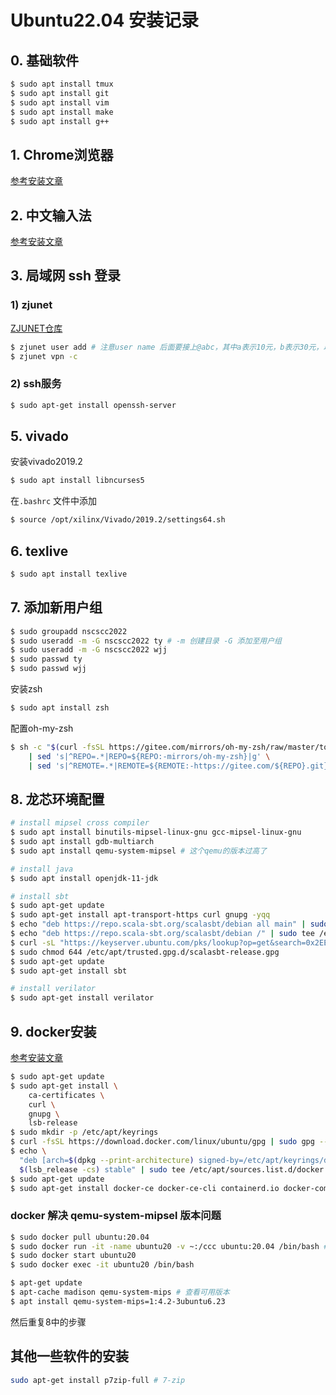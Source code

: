 # Ubuntu22.04 安装记录

## 0. 基础软件

```bash
$ sudo apt install tmux
$ sudo apt install git
$ sudo apt install vim
$ sudo apt install make
$ sudo apt install g++
```

## 1. Chrome浏览器

[参考安装文章](https://www.cnblogs.com/zhuangshenhao/articles/15532151.html)

## 2. 中文输入法

[参考安装文章](https://blog.csdn.net/weixin_44916154/article/details/124582379)

## 3. 局域网 ssh 登录

### 1) zjunet

[ZJUNET仓库](https://github.com/QSCTech/zjunet)

```bash
$ zjunet user add # 注意user name 后面要接上@abc，其中a表示10元，b表示30元，以此类推。
$ zjunet vpn -c
```

### 2) ssh服务

```bash
$ sudo apt-get install openssh-server
```

## 5. vivado

安装vivado2019.2

```bash
$ sudo apt install libncurses5
```

在`.bashrc` 文件中添加

```bash
$ source /opt/xilinx/Vivado/2019.2/settings64.sh
```

## 6. texlive

```bash
$ sudo apt install texlive
```

## 7. 添加新用户组

```bash
$ sudo groupadd nscscc2022
$ sudo useradd -m -G nscscc2022 ty # -m 创建目录 -G 添加至用户组
$ sudo useradd -m -G nscscc2022 wjj
$ sudo passwd ty
$ sudo passwd wjj
```

安装zsh

```bash
$ sudo apt install zsh
```

配置oh-my-zsh

```bash
$ sh -c "$(curl -fsSL https://gitee.com/mirrors/oh-my-zsh/raw/master/tools/install.sh \
    | sed 's|^REPO=.*|REPO=${REPO:-mirrors/oh-my-zsh}|g' \
    | sed 's|^REMOTE=.*|REMOTE=${REMOTE:-https://gitee.com/${REPO}.git}|g')"
```

## 8. 龙芯环境配置

```bash
# install mipsel cross compiler
$ sudo apt install binutils-mipsel-linux-gnu gcc-mipsel-linux-gnu
$ sudo apt install gdb-multiarch
$ sudo apt install qemu-system-mipsel # 这个qemu的版本过高了

# install java
$ sudo apt install openjdk-11-jdk

# install sbt
$ sudo apt-get update
$ sudo apt-get install apt-transport-https curl gnupg -yqq
$ echo "deb https://repo.scala-sbt.org/scalasbt/debian all main" | sudo tee /etc/apt/sources.list.d/sbt.list
$ echo "deb https://repo.scala-sbt.org/scalasbt/debian /" | sudo tee /etc/apt/sources.list.d/sbt_old.list
$ curl -sL "https://keyserver.ubuntu.com/pks/lookup?op=get&search=0x2EE0EA64E40A89B84B2DF73499E82A75642AC823" | sudo -H gpg --no-default-keyring --keyring gnupg-ring:/etc/apt/trusted.gpg.d/scalasbt-release.gpg --import
$ sudo chmod 644 /etc/apt/trusted.gpg.d/scalasbt-release.gpg
$ sudo apt-get update
$ sudo apt-get install sbt

# install verilator
$ sudo apt-get install verilator
```

## 9. docker安装
[参考安装文章](https://docs.docker.com/engine/install/ubuntu/#installation-methods) 

```bash
$ sudo apt-get update
$ sudo apt-get install \
    ca-certificates \
    curl \
    gnupg \
    lsb-release
$ sudo mkdir -p /etc/apt/keyrings
$ curl -fsSL https://download.docker.com/linux/ubuntu/gpg | sudo gpg --dearmor -o /etc/apt/keyrings/docker.gpg
$ echo \
  "deb [arch=$(dpkg --print-architecture) signed-by=/etc/apt/keyrings/docker.gpg] https://download.docker.com/linux/ubuntu \
  $(lsb_release -cs) stable" | sudo tee /etc/apt/sources.list.d/docker.list > /dev/null
$ sudo apt-get update
$ sudo apt-get install docker-ce docker-ce-cli containerd.io docker-compose-plugin
```

### docker 解决 qemu-system-mipsel 版本问题
```bash
$ sudo docker pull ubuntu:20.04
$ sudo docker run -it -name ubuntu20 -v ~:/ccc ubuntu:20.04 /bin/bash #命名 目录挂载
$ sudo docker start ubuntu20
$ sudo docker exec -it ubuntu20 /bin/bash
```

```bash
$ apt-get update    
$ apt-cache madison qemu-system-mips # 查看可用版本
$ apt install qemu-system-mips=1:4.2-3ubuntu6.23
```
然后重复8中的步骤

## 其他一些软件的安装
```bash
sudo apt-get install p7zip-full # 7-zip
```

